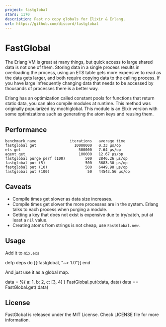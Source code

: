 ```yaml
---
project: fastglobal
stars: 1170
description: Fast no copy globals for Elixir & Erlang.
url: https://github.com/discord/fastglobal
---
```


FastGlobal
==========

The Erlang VM is great at many things, but quick access to large shared data is not one of them. Storing data in a single process results in overloading the process, using an ETS table gets more expensive to read as the data gets larger, and both require copying data to the calling process. If you have large infrequently changing data that needs to be accessed by thousands of processes there is a better way.

Erlang has an optimization called constant pools for functions that return static data, you can also compile modules at runtime. This method was originally popularized by mochiglobal. This module is an Elixir version with some optimizations such as generating the atom keys and reusing them.

Performance
-----------

```
benchmark name               iterations   average time
fastglobal get                 10000000   0.33 µs/op
ets get                          500000   7.64 µs/op
agent get                        100000   12.67 µs/op
fastglobal purge perf (100)         500   2846.26 µs/op
fastglobal put (5)                  500   3683.30 µs/op
fastglobal put (10)                 500   6449.98 µs/op
fastglobal put (100)                 50   44543.56 µs/op
```

Caveats
-------

-   Compile times get slower as data size increases.
-   Compile times get slower the more processes are in the system. Erlang talks to each process when purging a module.
-   Getting a key that does not exist is expensive due to try/catch, put at least a `nil` value.
-   Creating atoms from strings is not cheap, use `FastGlobal.new`.

Usage
-----

Add it to `mix.exs`

defp deps do
  \[{:fastglobal, "~> 1.0"}\]
end

And just use it as a global map.

data \= %{
  a: 1,
  b: 2,
  c: \[3, 4\]
}
FastGlobal.put(:data, data)
data \== FastGlobal.get(:data)

License
-------

FastGlobal is released under the MIT License. Check LICENSE file for more information.
